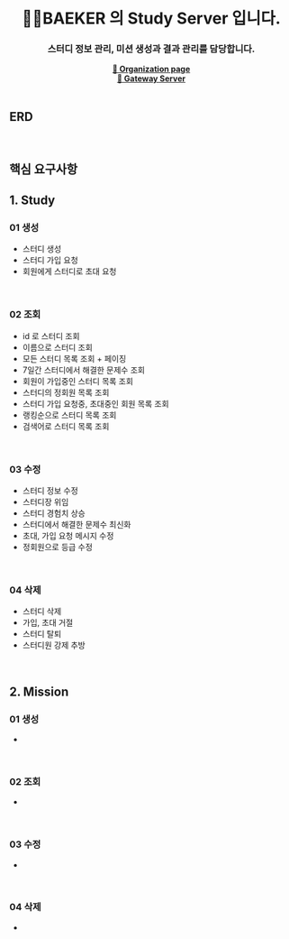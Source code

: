 <div align="center"><h1>
    🤚🏻BAEKER 의 Study Server 입니다.
</h1></div>

<div align="center"><h3>
    스터디 정보 관리, 미션 생성과 결과 관리를 담당합니다.
</h3></div>

<div align="center"><a href="https://github.com/BAEKER-230522"><b>
    🔗 Organization page
</b></a></div>
<div align="center"><a href="https://github.com/BAEKER-230522/Gateway"><b>
    🔗 Gateway Server
</b></a></div>

<br>

## ERD

<br>

## 핵심 요구사항
## 1. Study
### 01 생성
- 스터디 생성
- 스터디 가입 요청
- 회원에게 스터디로 초대 요청

<br>

### 02 조회
- id 로 스터디 조회
- 이름으로 스터디 조회
- 모든 스터디 목록 조회 + 페이징
- 7일간 스터디에서 해결한 문제수 조회
- 회원이 가입중인 스터디 목록 조회
- 스터디의 정회원 목록 조회
- 스터디 가입 요청중, 초대중인 회원 목록 조회
- 랭킹순으로 스터디 목록 조회
- 검색어로 스터디 목록 조회

<br>

### 03 수정
- 스터디 정보 수정
- 스터디장 위임
- 스터디 경험치 상승
- 스터디에서 해결한 문제수 최신화
- 초대, 가입 요청 메시지 수정
- 정회원으로 등급 수정


<br>

### 04 삭제
- 스터디 삭제
- 가입, 초대 거절
- 스터디 탈퇴
- 스터디원 강제 추방

<br>

## 2. Mission
### 01 생성
- 

<br>

### 02 조회
- 

<br>

### 03 수정
- 

<br>

### 04 삭제
- 

<br>

